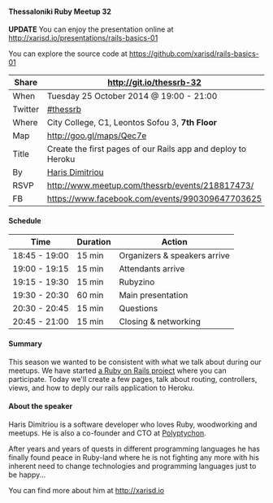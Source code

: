 #### Thessaloniki Ruby Meetup 32

**UPDATE**
You can enjoy the presentation online at http://xarisd.io/presentations/rails-basics-01

You can explore the source code at https://github.com/xarisd/rails-basics-01

Share   | http://git.io/thessrb-32
------- | ------------------------
When    | Tuesday 25 October 2014 @ 19:00 - 21:00
Twitter | [#thessrb](https://twitter.com/search?src=typd&q=%23thessrb)
Where   | City College, C1, Leontos Sofou 3, **7th Floor**
Map     | http://goo.gl/maps/Qec7e
Title   | Create the first pages of our Rails app and deploy to Heroku
By      | [Haris Dimitriou](https://github.com/xarisd)
RSVP    | http://www.meetup.com/thessrb/events/218817473/
FB      | https://www.facebook.com/events/990309647703625

#### Schedule

Time          | Duration | Action
------------- | -------- | -----------------------------
18:45 - 19:00 | 15 min   | Organizers & speakers arrive
19:00 - 19:15 | 15 min   | Attendants arrive
19:15 - 19:30 | 15 min   | Rubyzino
19:30 - 20:30 | 60 min   | Main presentation
20:30 - 20:45 | 15 min   | Questions
20:45 - 21:00 | 15 min   | Closing & networking

#### Summary

This season we wanted to be consistent with what we talk about during our meetups. We have started [a Ruby on Rails project](https://github.com/thessrb/thessrbio) where you can participate. Today we'll create a few pages, talk about routing, controllers, views, and how to deply our rails application to Heroku.

#### About the speaker

Haris Dimitriou is a software developer who loves Ruby, woodworking and meetups. He is also a co-founder and CTO at [Polyptychon](http://polyptychon.gr).

After years and years of quests in different programming languages he has finally found peace in Ruby-land where he is not fighting any more with his inherent need to change technologies and programming languages just to be happy...

You can find more about him at <http://xarisd.io>

